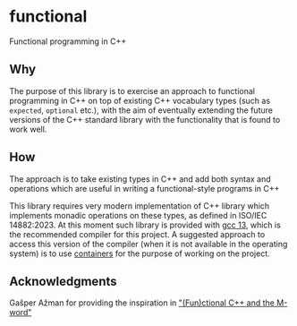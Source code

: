 # functional

Functional programming in C++

## Why

The purpose of this library is to exercise an approach to functional programming in C++ on top of existing C++ vocabulary types (such as `expected`, `optional` etc.), with the aim of eventually extending the future versions of the C++ standard library with the functionality that is found to work well.

## How

The approach is to take existing types in C++ and add both syntax and operations which are useful in writing a functional-style programs in C++

This library requires very modern implementation of C++ library which implements monadic operations on these types, as defined in ISO/IEC 14882:2023. At this moment such library is provided with [gcc 13][gcc-standard-support], which is the recommended compiler for this project. A suggested approach to access this version of the compiler (when it is not available in the operating system) is to use [containers][vscode-devcontainers] for the purpose of working on the project.

[gcc-standard-support]: https://gcc.gnu.org/projects/cxx-status.html
[vscode-devcontainers]: https://code.visualstudio.com/docs/devcontainers/containers

## Acknowledgments

Gašper Ažman for providing the inspiration in ["(Fun)ctional C++ and the M-word"][gasper-functional-presentation]

[gasper-functional-presentation]: https://youtu.be/Jhggz8rtHbk?si=T-3DXPcvgE_Y5cpH
